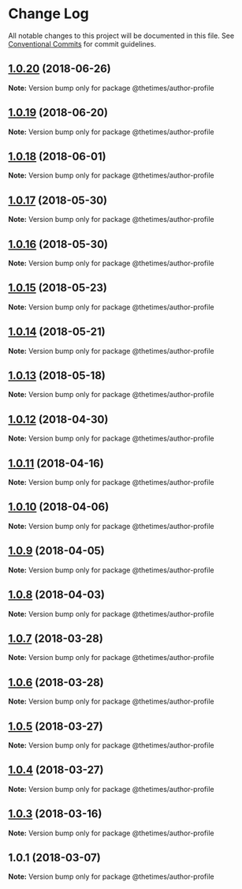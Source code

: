 # Change Log

All notable changes to this project will be documented in this file.
See [Conventional Commits](https://conventionalcommits.org) for commit guidelines.

<a name="1.0.20"></a>
## [1.0.20](https://github.com/newsuk/times-xnative/compare/@thetimes/author-profile@1.0.19...@thetimes/author-profile@1.0.20) (2018-06-26)




**Note:** Version bump only for package @thetimes/author-profile

<a name="1.0.19"></a>
## [1.0.19](https://github.com/newsuk/times-xnative/compare/@thetimes/author-profile@1.0.18...@thetimes/author-profile@1.0.19) (2018-06-20)




**Note:** Version bump only for package @thetimes/author-profile

<a name="1.0.18"></a>
## [1.0.18](https://github.com/newsuk/times-xnative/compare/@thetimes/author-profile@1.0.17...@thetimes/author-profile@1.0.18) (2018-06-01)




**Note:** Version bump only for package @thetimes/author-profile

<a name="1.0.17"></a>
## [1.0.17](https://github.com/newsuk/times-xnative/compare/@thetimes/author-profile@1.0.16...@thetimes/author-profile@1.0.17) (2018-05-30)




**Note:** Version bump only for package @thetimes/author-profile

<a name="1.0.16"></a>
## [1.0.16](https://github.com/newsuk/times-xnative/compare/@thetimes/author-profile@1.0.15...@thetimes/author-profile@1.0.16) (2018-05-30)




**Note:** Version bump only for package @thetimes/author-profile

<a name="1.0.15"></a>
## [1.0.15](https://github.com/newsuk/times-xnative/compare/@thetimes/author-profile@1.0.14...@thetimes/author-profile@1.0.15) (2018-05-23)




**Note:** Version bump only for package @thetimes/author-profile

<a name="1.0.14"></a>
## [1.0.14](https://github.com/newsuk/times-xnative/compare/@thetimes/author-profile@1.0.13...@thetimes/author-profile@1.0.14) (2018-05-21)




**Note:** Version bump only for package @thetimes/author-profile

<a name="1.0.13"></a>
## [1.0.13](https://github.com/newsuk/times-xnative/compare/@thetimes/author-profile@1.0.12...@thetimes/author-profile@1.0.13) (2018-05-18)




**Note:** Version bump only for package @thetimes/author-profile

<a name="1.0.12"></a>
## [1.0.12](https://github.com/newsuk/times-xnative/compare/@thetimes/author-profile@1.0.11...@thetimes/author-profile@1.0.12) (2018-04-30)




**Note:** Version bump only for package @thetimes/author-profile

<a name="1.0.11"></a>
## [1.0.11](https://github.com/newsuk/times-xnative/compare/@thetimes/author-profile@1.0.10...@thetimes/author-profile@1.0.11) (2018-04-16)




**Note:** Version bump only for package @thetimes/author-profile

<a name="1.0.10"></a>
## [1.0.10](https://github.com/newsuk/times-xnative/compare/@thetimes/author-profile@1.0.9...@thetimes/author-profile@1.0.10) (2018-04-06)




**Note:** Version bump only for package @thetimes/author-profile

<a name="1.0.9"></a>
## [1.0.9](https://github.com/newsuk/times-xnative/compare/@thetimes/author-profile@1.0.8...@thetimes/author-profile@1.0.9) (2018-04-05)




**Note:** Version bump only for package @thetimes/author-profile

<a name="1.0.8"></a>
## [1.0.8](https://github.com/newsuk/times-xnative/compare/@thetimes/author-profile@1.0.7...@thetimes/author-profile@1.0.8) (2018-04-03)




**Note:** Version bump only for package @thetimes/author-profile

<a name="1.0.7"></a>
## [1.0.7](https://github.com/newsuk/times-xnative/compare/@thetimes/author-profile@1.0.6...@thetimes/author-profile@1.0.7) (2018-03-28)




**Note:** Version bump only for package @thetimes/author-profile

<a name="1.0.6"></a>
## [1.0.6](https://github.com/newsuk/times-xnative/compare/@thetimes/author-profile@1.0.5...@thetimes/author-profile@1.0.6) (2018-03-28)




**Note:** Version bump only for package @thetimes/author-profile

<a name="1.0.5"></a>
## [1.0.5](https://github.com/newsuk/times-xnative/compare/@thetimes/author-profile@1.0.4...@thetimes/author-profile@1.0.5) (2018-03-27)




**Note:** Version bump only for package @thetimes/author-profile

<a name="1.0.4"></a>
## [1.0.4](https://github.com/newsuk/times-xnative/compare/@thetimes/author-profile@1.0.3...@thetimes/author-profile@1.0.4) (2018-03-27)




**Note:** Version bump only for package @thetimes/author-profile

<a name="1.0.3"></a>
## [1.0.3](https://github.com/newsuk/times-xnative/compare/@thetimes/author-profile@1.0.1...@thetimes/author-profile@1.0.3) (2018-03-16)




**Note:** Version bump only for package @thetimes/author-profile

<a name="1.0.1"></a>
## 1.0.1 (2018-03-07)




**Note:** Version bump only for package @thetimes/author-profile
